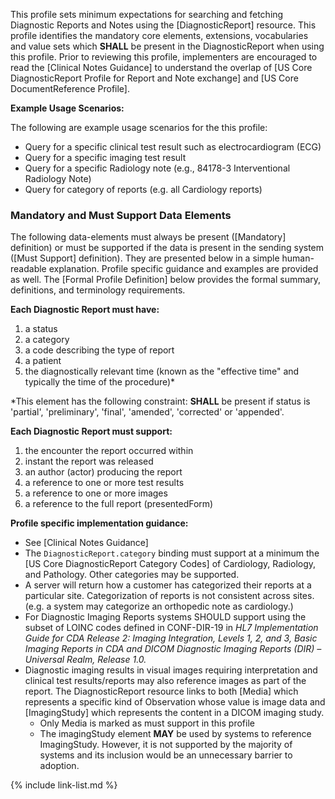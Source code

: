 ﻿
This profile sets minimum expectations for searching and fetching Diagnostic Reports and Notes using the [DiagnosticReport] resource. This profile identifies the mandatory core elements, extensions, vocabularies and value sets which **SHALL** be present in the DiagnosticReport when using this profile. Prior to reviewing this profile, implementers are encouraged to read the [Clinical Notes Guidance] to understand the overlap of [US Core DiagnosticReport Profile for Report and Note exchange] and [US Core DocumentReference Profile].

**Example Usage Scenarios:**

The following are example usage scenarios for the this profile:

-   Query for a specific clinical test result such as electrocardiogram (ECG)
-   Query for a specific imaging test result
-   Query for a specific Radiology note (e.g., 84178-3 Interventional Radiology Note)
-   Query for category of reports (e.g. all Cardiology reports)


### Mandatory and Must Support Data Elements

The following data-elements must always be present ([Mandatory] definition) or must be supported if the data is present in the sending system ([Must Support] definition). They are presented below in a simple human-readable explanation.  Profile specific guidance and examples are provided as well.  The [Formal Profile Definition] below provides the  formal summary, definitions, and  terminology requirements.  

**Each Diagnostic Report must have:**

1.  a status
1.  a category
1.  a code describing the type of report
1.  a patient
1.  the diagnostically relevant time (known as the "effective time" and typically the time of the procedure)*

\*This element has the following constraint: **SHALL** be present if status is
'partial', 'preliminary', 'final', 'amended', 'corrected' or 'appended'.

**Each Diagnostic Report must support:**

1.  the encounter the report occurred within
1.  instant the report was released
1.  an author (actor) producing the report
2.  a reference to one or more test results
2.  a reference to one or more images
4.  a reference to the full report (presentedForm)

**Profile specific implementation guidance:**

- See [Clinical Notes Guidance]
- The `DiagnosticReport.category` binding must support at a minimum the [US Core DiagnosticReport Category Codes] of Cardiology, Radiology, and Pathology. Other categories may be supported.
- A server will return how a customer has categorized their reports at a particular site. Categorization of reports is not consistent across sites. (e.g. a system may categorize an orthopedic note as cardiology.)
- For Diagnostic Imaging Reports systems SHOULD support using the subset of  LOINC codes defined in CONF-DIR-19 in *HL7 Implementation Guide for CDA Release 2: Imaging Integration, Levels 1, 2, and 3, Basic Imaging Reports in CDA and DICOM Diagnostic Imaging Reports (DIR) – Universal Realm, Release 1.0.*
-  Diagnostic imaging results in visual images requiring interpretation and clinical test results/reports may also reference images as part of the report. <span class="bg-success" markdown="1">The DiagnosticReport resource links to both [Media] which represents a specific kind of Observation whose value is image data and [ImagingStudy] which represents the content in a DICOM imaging study.</span><!-- new-content -->
   * <span class="bg-success" markdown="1">Only Media is marked as must support in this profile</span><!-- new-content -->
   * <span class="bg-success" markdown="1">The imagingStudy element **MAY** be used by systems to reference ImagingStudy.  However, it is not supported by the majority of systems and its inclusion would be an unnecessary barrier to adoption.</span><!-- new-content -->

{% include link-list.md %}
